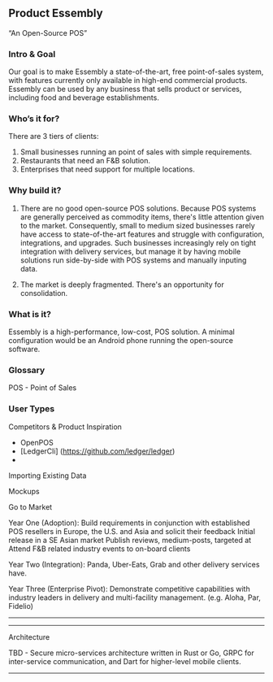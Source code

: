 ## Product Essembly 

“An Open-Source POS”

### Intro & Goal

Our goal is to make Essembly a state-of-the-art, free point-of-sales system, with features currently only available in high-end commercial products.  Essembly can be used by any business that sells product or services, including food and beverage establishments.  


### Who’s it for?

There are 3 tiers of clients:

1. Small businesses running an point of sales with simple requirements.
2. Restaurants that need an F&B solution.
3. Enterprises that need support for multiple locations.

### Why build it?

1. There are no good open-source POS solutions.  Because POS systems are generally perceived as commodity items, there's little attention given to the market.  Consequently, small to medium sized businesses rarely have access to state-of-the-art features and struggle with configuration, integrations, and upgrades.  Such businesses increasingly rely on tight integration with delivery services, but manage it by having mobile solutions run side-by-side with POS systems and manually inputing data. 

2. The market is deeply fragmented.  There's an opportunity for consolidation.


### What is it?

Essembly is a high-performance, low-cost, POS solution.  A minimal configuration would be an Android phone running the open-source software.  


### Glossary

POS - Point of Sales 


### User Types


Competitors & Product Inspiration

- OpenPOS  
- [LedgerCli] (https://github.com/ledger/ledger)
- 

Importing Existing Data

Mockups

Go to Market

Year One (Adoption):
Build requirements in conjunction with established POS resellers in Europe, the U.S. and Asia and solicit their feedback
Initial release in a SE Asian market
Publish reviews, medium-posts, targeted at 
Attend F&B related industry events to on-board clients

Year Two (Integration):
Panda, Uber-Eats, Grab and other delivery services have.

Year Three (Enterprise Pivot):
Demonstrate competitive capabilities with industry leaders in delivery and multi-facility management. (e.g. Aloha, Par, Fidelio)



------------------------------------------------------------------------------------------------------


------------------------------------------------------------------------------------------------------


Architecture

TBD - Secure micro-services architecture written in Rust or Go, GRPC for inter-service communication, and Dart for higher-level mobile clients.

-----------


